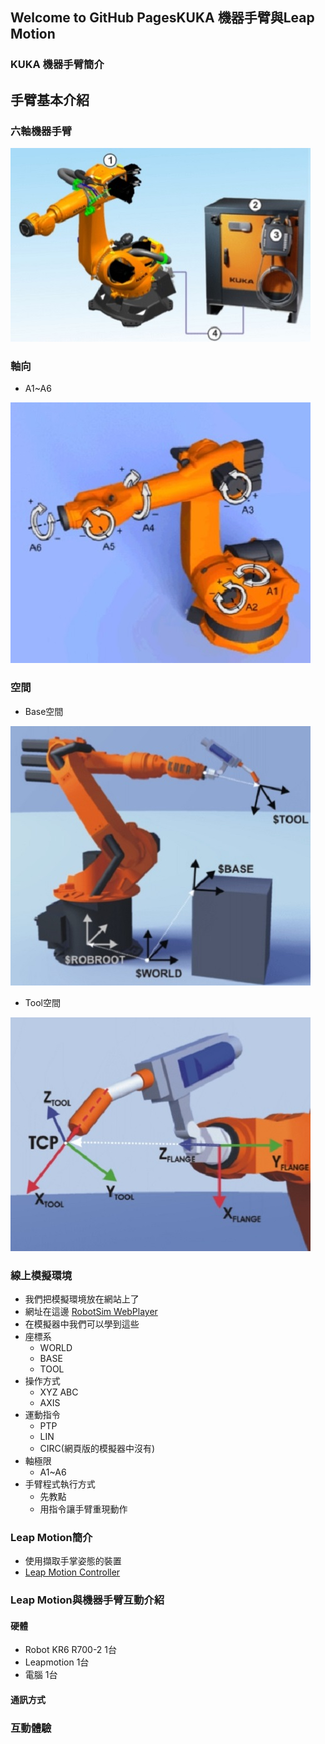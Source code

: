 ## Welcome to GitHub PagesKUKA 機器手臂與Leap Motion

### KUKA 機器手臂簡介

## 手臂基本介紹
### 六軸機器手臂
![Image](./img/RobotSystem.jpg)

### 軸向
- A1~A6 

![Image](./img/RobotAxis.jpg)

### 空間
- Base空間

![Image](./img/RobotCoordinateSystem.jpg)

- Tool空間

![Image](./img/Tool.jpg) 

### 線上模擬環境
- 我們把模擬環境放在網站上了
- 網址在這邊  [RobotSim WebPlayer](http://www.wtech.com.tw/robotsim/demo)
- 在模擬器中我們可以學到這些
- 座標系
  - WORLD
  - BASE
  - TOOL  
- 操作方式
  - XYZ ABC
  - AXIS
- 運動指令
  - PTP
  - LIN
  - CIRC(網頁版的模擬器中沒有) 
- 軸極限  
  - A1~A6
- 手臂程式執行方式
  - 先教點
  - 用指令讓手臂重現動作

### Leap Motion簡介
  - 使用擷取手掌姿態的裝置
  - [Leap Motion Controller](https://www.ultraleap.com/product/leap-motion-controller/)
  
### Leap Motion與機器手臂互動介紹

#### 硬體
- Robot KR6 R700-2 1台
- Leapmotion 1台
- 電腦 1台

#### 通訊方式

### 互動體驗



<!--stackedit_data:
eyJoaXN0b3J5IjpbLTE0NDMzMTg5OTAsLTE4OTQ2MDkyNTQsLT
g2MDU0MjM3NywtNDMyMDQyMDUxXX0=
-->
